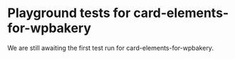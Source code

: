 # Playground tests for card-elements-for-wpbakery
We are still awaiting the first test run for card-elements-for-wpbakery.
